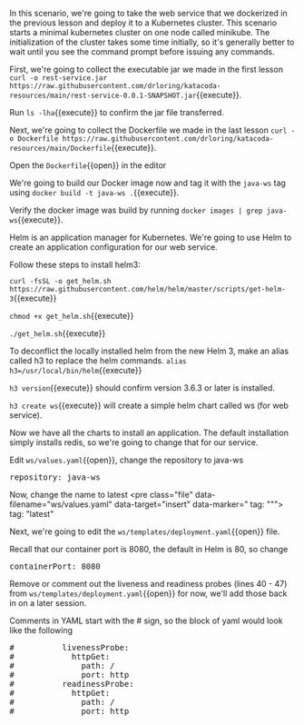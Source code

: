 In this scenario, we're going to take the web service that we dockerized in the previous lesson and deploy it to a Kubernetes cluster.  This scenario starts a minimal kubernetes cluster on one node called minikube.  The initialization of the cluster takes some time initially, so it's generally better to wait until you see the command prompt before issuing any commands.

First, we're going to collect the executable jar we made in the first lesson `curl -o rest-service.jar https://raw.githubusercontent.com/drloring/katacoda-resources/main/rest-service-0.0.1-SNAPSHOT.jar`{{execute}}.

Run `ls -lha`{{execute}} to confirm the jar file transferred.  

Next, we're going to collect the Dockerfile we made in the last lesson `curl -o Dockerfile https://raw.githubusercontent.com/drloring/katacoda-resources/main/Dockerfile`{{execute}}.

Open the `Dockerfile`{{open}} in the editor 

We're going to build our Docker image now and tag it with the `java-ws` tag using `docker build -t java-ws .`{{execute}}.  

Verify the docker image was build by running `docker images | grep java-ws`{{execute}}. 

Helm is an application manager for Kubernetes.  We're going to use Helm to create an application configuration for our web service.

Follow these steps to install helm3:

`curl -fsSL -o get_helm.sh https://raw.githubusercontent.com/helm/helm/master/scripts/get-helm-3`{{execute}}

`chmod +x get_helm.sh`{{execute}}

`./get_helm.sh`{{execute}}

To deconflict the locally installed helm from the new Helm 3, make an alias called h3 to replace the helm commands.
`alias h3=/usr/local/bin/helm`{{execute}}

`h3 version`{{execute}} should confirm version 3.6.3 or later is installed.

`h3 create ws`{{execute}} will create a simple helm chart called ws (for web service).

Now we have all the charts to install an application.  The default installation simply installs redis, so we're going to change that for our service.

Edit `ws/values.yaml`{{open}}, change the repository to java-ws <pre class="file" data-filename="ws/values.yaml" data-target="insert" data-marker="  repository: nginx">  repository: java-ws</pre>

Now, change the name to latest <pre class="file" data-filename="ws/values.yaml" data-target="insert" data-marker="  tag: \"\"">  tag: "latest"</pre>

Next, we're going to edit the `ws/templates/deployment.yaml`{{open}} file.

Recall that our container port is 8080, the default in Helm is 80, so change <pre class="file" data-filename="ws/templates/deployment.yaml" data-target="insert" data-marker="              containerPort: 80">              containerPort: 8080</pre>

Remove or comment out the liveness and readiness probes (lines 40 - 47) from `ws/templates/deployment.yaml`{{open}} for now, we'll add those back in on a later session.

Comments in YAML start with the # sign, so the block of yaml would look like the following

<pre>
#          livenessProbe:
#            httpGet:
#              path: /
#              port: http
#          readinessProbe:
#            httpGet:
#              path: /
#              port: http
</pre>






